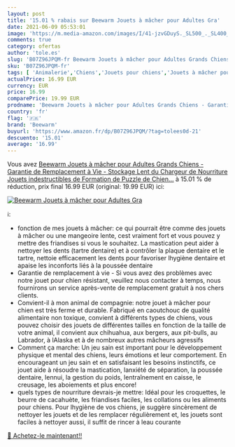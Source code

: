 ```yaml
---
layout: post
title: '15.01 % rabais sur Beewarm Jouets à mâcher pour Adultes Gra'
date: 2021-06-09 05:53:01
image: 'https://m.media-amazon.com/images/I/41-jzvGDuyS._SL500_._SL400_.jpg'
comments: true
category: ofertas
author: 'tole.es'
slug: 'B07Z96JPQM-fr Beewarm Jouets à mâcher pour Adultes Grands Chiens -...'
sku: 'B07Z96JPQM-fr'
tags: [ 'Animalerie','Chiens','Jouets pour chiens','Jouets à mâcher pour chiens','beewarm', ]
actualPrice: 16.99 EUR
currency: EUR
price: 16.99
comparePrice: 19.99 EUR
prodname: 'Beewarm Jouets à mâcher pour Adultes Grands Chiens - Garantie de Remplacement à Vie - Stockage Lent du Chargeur de Nourriture Jouets indestructibles de Formation de Puzzle de Chien…'
country: 'fr'
flag: '🇫🇷'
brand: 'Beewarm'
buyurl: 'https://www.amazon.fr/dp/B07Z96JPQM/?tag=tolees0d-21'
descuento: '15.01'
average: '16.99'
---
```


Vous avez [Beewarm Jouets à mâcher pour Adultes Grands Chiens - Garantie de Remplacement à Vie - Stockage Lent du Chargeur de Nourriture Jouets indestructibles de Formation de Puzzle de Chien…](https://www.amazon.fr/dp/B07Z96JPQM/?tag=tolees0d-21)  à  15.01 % de réduction, prix final  16.99 EUR (original: 19.99 EUR) ici:

[![Beewarm Jouets à mâcher pour Adultes Gra](https://m.media-amazon.com/images/I/41-jzvGDuyS._SL500_._SL400_.jpg)](https://www.amazon.fr/dp/B07Z96JPQM/?tag=tolees0d-21)

ℹ️:

- fonction de mes jouets à mâcher: ce qui pourrait être comme des jouets à mâcher ou une mangeoire lente, cest vraiment fort et vous pouvez y mettre des friandises si vous le souhaitez. La mastication peut aider à nettoyer les dents (tartre dentaire) et à contrôler la plaque dentaire et le tartre, nettoie efficacement les dents pour favoriser lhygiène dentaire et apaise les inconforts liés à la poussée dentaire
- Garantie de remplacement à vie - Si vous avez des problèmes avec notre jouet pour chien résistant, veuillez nous contacter à temps, nous fournirons un service après-vente de remplacement gratuit à nos chers clients.
- Convient-il à mon animal de compagnie: notre jouet à mâcher pour chien est très ferme et durable. Fabriqué en caoutchouc de qualité alimentaire non toxique, convient à différents types de chiens, vous pouvez choisir des jouets de différentes tailles en fonction de la taille de votre animal, il convient aux chihuahua, aux bergers, aux pit-bulls, au Labrador, à lAlaska et à de nombreux autres mâcheurs agressifs
- Comment ça marche: Un jeu sain est important pour le développement physique et mental des chiens, leurs émotions et leur comportement. En encourageant un jeu sain et en satisfaisant les besoins instinctifs, ce jouet aide à résoudre la mastication, lanxiété de séparation, la poussée dentaire, lennui, la gestion du poids, lentraînement en caisse, le creusage, les aboiements et plus encore!
- quels types de nourriture devrais-je mettre: Idéal pour les croquettes, le beurre de cacahuète, les friandises faciles, les collations ou les aliments pour chiens. Pour lhygiène de vos chiens, je suggère sincèrement de nettoyer les jouets et de les remplacer régulièrement et, les jouets sont faciles à nettoyer aussi, il suffit de rincer à leau courante

[🛒 Achetez-le maintenant!!](https://www.amazon.fr/dp/B07Z96JPQM/?tag=tolees0d-21)
